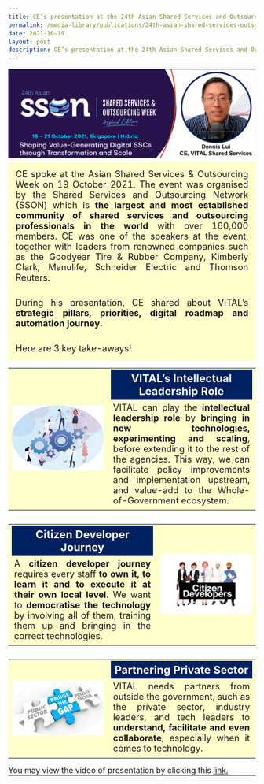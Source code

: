 ```yaml
---
title: CE’s presentation at the 24th Asian Shared Services and Outsourcing Week
permalink: /media-library/publications/24th-asian-shared-services-outsourcing-week
date: 2021-10-19
layout: post
description: CE’s presentation at the 24th Asian Shared Services and Outsourcing Week
---
```

<table style="border: 0px;padding:0px;" width="100%" height="100%">	
	<tr style="border: 0px;padding:0px;">
		<td colspan = "2" style="border: 0px;padding:0px;vertical-align: middle;text-align: center;">
			<img src="/images/Media/SSON24_Header.png"  /> 
		</td>
	</tr>
	<tr style="border: 0px; padding:0px;background-color:#ffffcc" >
		<td colspan = "2" style="border: 0px;padding:0px;vertical-align: middle;text-align: center;">
			<div style="padding:15px;font-size:18px;text-align:justify;">
			CE spoke at the Asian Shared Services & Outsourcing Week on 19 October 2021. The event was organised by the Shared Services and Outsourcing Network (SSON) which is <b>the largest and most established community of shared services and outsourcing professionals in the world</b> with over 160,000 members. CE was one of the speakers at the event, together with leaders from renowned companies such as the Goodyear Tire & Rubber Company, Kimberly Clark, Manulife, Schneider Electric and Thomson Reuters.
			</div>
			<div style="padding:15px;font-size:18px;text-align:justify;">
				During his presentation, CE shared about VITAL’s <b>strategic pillars, priorities, digital roadmap and automation journey.</b> 
			</div>
			<div style="padding:15px;font-size:18px;text-align:justify;">
				Here are 3 key take-aways!
			</div>
		</td>
	</tr>
	<tr style="border: 0px; padding:0px;">
		<td colspan="2" style="border: 0px; padding:0px;">
			<table style="border: 0;padding:0px;">	
				<tr style="border: 0px; padding:0px;background-color:#ffffcc">
				<td style="border: 0px;vertical-align: middle" width="40%" >
					<img src="/images/Media/SSON24_Image1.png"/> 
			</td>
		<td style="border: 0px;vertical-align: middle;" >
			<div style="font-size:22px;padding:5px;text-align:center;color:#FFFFFF;background-color:#002060">	
				<b>VITAL’s Intellectual Leadership Role</b>
			</div>
			<div style="font-size:18px;padding:5px;text-align:justify;">
				VITAL can play the <b>intellectual leadership role</b> by <b>bringing in new technologies, experimenting and scaling</b>, before extending it to the rest of the agencies. This way, we can facilitate policy improvements and implementation upstream, and value-add to the Whole-of-Government ecosystem.
				</div>
		</td>
	</tr>
</table>
	</td>
	</tr>	
		<tr style="border: 0; padding:0px;">
		<td colspan="2" style="border: 0; padding:0px;">
			<table style="border: 0;padding:0px;">	
				<tr style="border: 0px; padding:0px;background-color:#ffffcc">
					<td style="border: 0px;vertical-align: middle;" >
			<div style="font-size:22px;padding:5px;text-align:center;color:#FFFFFF;background-color:#002060">	
				<b>Citizen Developer Journey</b>
			</div>
			<div style="font-size:18px;padding:5px;text-align:justify;">
				A <b>citizen developer journey</b> requires every staff <b>to own it, to learn it and to execute it at their own local level</b>. We want to <b>democratise the technology</b> by involving all of them, training them up and bringing in the correct technologies.
				</div>
		</td>
				<td style="border: 0px;vertical-align: middle" width="40%" >
					<img src="/images/Media/SSON24_Image2.png"/> 
			</td>		
	</tr>
</table>
	</td>
	</tr>	
		<tr style="border: 0px; padding:0px;">
		<td colspan="2" style="border: 0px; padding:0px;">
			<table style="border: 0;padding:0px;">	
				<tr style="border: 0px; padding:0px;background-color:#ffffcc">
				<td style="border: 0px;vertical-align: middle" width="40%" >
					<img src="/images/Media/SSON24_Image3.png"/> 
			</td>
		<td style="border: 0px;vertical-align: middle;" >
			<div style="font-size:22px;padding:5px;text-align:center;color:#FFFFFF;background-color:#002060">	
				<b>Partnering Private Sector</b>
			</div>
			<div style="font-size:18px;padding:5px;text-align:justify;">
				VITAL needs partners from outside the government, such as the private sector, industry leaders, and tech leaders to <b>understand, facilitate and even collaborate</b>, especially when it comes to technology.
				</div>
		</td>
	</tr>
</table>
	</td>
	</tr>	
	<tr style="border: 0px;padding:0px;">
		<td colspan = "2" style="border: 0px;padding:0px;vertical-align: middle;text-align: center;">			
			<div style="font-size:16px;text-align:Justify;">  
			You may view the video of presentation by clicking this <a href="/media-library/videos/ce-presentation-24th-asian-shared-services-outsourcing-week">link.</a></div>			
		</td>
	</tr>
	</table>